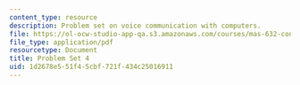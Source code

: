 ```yaml
---
content_type: resource
description: Problem set on voice communication with computers.
file: https://ol-ocw-studio-app-qa.s3.amazonaws.com/courses/mas-632-conversational-computer-systems-fall-2008/1d2678e551f45cbf721f434c25016911_ps4.pdf
file_type: application/pdf
resourcetype: Document
title: Problem Set 4
uid: 1d2678e5-51f4-5cbf-721f-434c25016911
---
```

